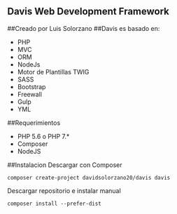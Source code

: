 ## Davis Web Development Framework
 
##Creado por Luis Solorzano
##Davis es basado en:

- PHP
- MVC
- ORM
- NodeJs
- Motor de Plantillas TWIG
- SASS
- Bootstrap
- Freewall
- Gulp
- YML


##Requerimientos
- PHP 5.6 o PHP 7.*
- Composer
- NodeJS

##Instalacion
Descargar con Composer
 
	composer create-project davidsolorzano20/davis davis
    
Descargar repositorio e instalar manual

	composer install --prefer-dist
	
		
		





